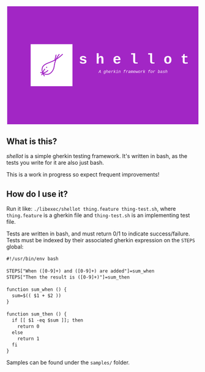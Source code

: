 <div align="center">
  <img src="shellot.png" width="500px;" >
</div>

## What is this?

_shellot_ is a simple gherkin testing framework. It's written in bash, as the tests you write for it are also just bash.

This is a work in progress so expect frequent improvements!

## How do I use it?

Run it like: `./libexec/shellot thing.feature thing-test.sh`, where `thing.feature` is a gherkin file and `thing-test.sh` is an implementing test file.

Tests are written in bash, and must return 0/1 to indicate success/failure. Tests must be indexed by their associated gherkin expression on the `STEPS` global:

```
#!/usr/bin/env bash

STEPS["When ([0-9]+) and ([0-9]+) are added"]=sum_when
STEPS["Then the result is ([0-9]+)"]=sum_then

function sum_when () {
  sum=$(( $1 + $2 ))
}

function sum_then () {
  if [[ $1 -eq $sum ]]; then
    return 0
  else
    return 1
  fi
}
```

Samples can be found under the `samples/` folder.